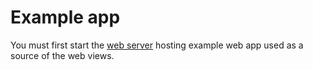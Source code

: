 # Example app

You must first start the [web server](./server/README.md) hosting example web app used as a source of the web views.
